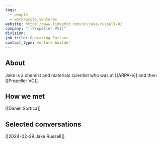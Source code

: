 ```yaml
---
tags:
  - people
  - work/proto_ventures
website: https://www.linkedin.com/in/jake-russell-0/
company: "[[Propeller VC]]"
division: 
job title: Operating Partner
contact_type: venture builder
---
```

## About
Jake is a chemist and materials scientist who was at [[ARPA-e]] and then [[Propeller VC]].

## How we met
[[Daniel Sortica]]

## Selected conversations
[[2024-02-29 Jake Russell]]